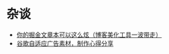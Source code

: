 # 杂谈

- [你的掘金文章本可以这么炫（博客美化工具一波带走）](/other/markdownBeautify.md)
- [谷歌自适应广告素材，制作心得分享](https://forum.lovejade.cn/d/129)